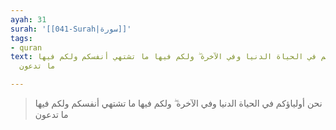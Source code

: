 ```yaml
---
ayah: 31
surah: '[[041-Surah|سورة]]'
tags:
- quran
text: نحن أولياؤكم في الحياة الدنيا وفي الآخرة ۖ ولكم فيها ما تشتهي أنفسكم ولكم فيها
  ما تدعون

---
```

> نحن أولياؤكم في الحياة الدنيا وفي الآخرة ۖ ولكم فيها ما تشتهي أنفسكم ولكم فيها ما تدعون
